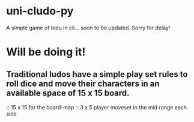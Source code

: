 # uni-cludo-py
A simple game of lodu in cli... soon to be updated. Sorry for delay!

# Will be doing it!

<!-- General info on the game design -->
## Traditional ludos have a simple play set rules to roll dice and move their characters in an available space of 15 x 15 board.
:: 15 x 15 for the board-map
:: 3 x 5 player moveset in the mid range each side